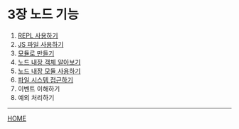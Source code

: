 # 3장 노드 기능

1. [REPL 사용하기](./01.md)
2. [JS 파일 사용하기](./02.md)
3. [모듈로 만들기](./03.md)
4. [노드 내장 객체 알아보기](./04.md)
5. [노드 내장 모듈 사용하기](./05.md)
6. [파일 시스템 접근하기](./06.md)
7. 이벤트 이해하기
8. 예외 처리하기

-----
[HOME](../../README.md)
